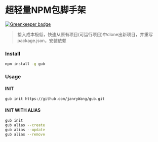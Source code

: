 # 超轻量NPM包脚手架

[![Greenkeeper badge](https://badges.greenkeeper.io/janryWang/gub.svg)](https://greenkeeper.io/)

> 接入成本极低，快速从原有项目(可运行项目)中clone出新项目，并重写package.json，安装依赖

### Install

```bash
npm install -g gub
```



### Usage

#### INIT

```bash
gub init https://github.com/janryWang/gub.git
```

#### INIT WITH ALIAS

```bash
gub init
gub alias --create
gub alias --update
gub alias --remove

```
